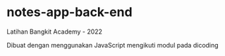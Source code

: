 # notes-app-back-end
Latihan Bangkit Academy - 2022

Dibuat dengan menggunakan JavaScript mengikuti modul pada dicoding
